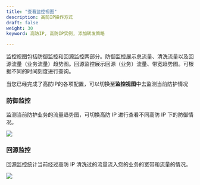```yaml
---
title: "查看监控视图"
description: 高防IP操作方式
draft: false
weight: 30
keyword: 高防IP, 高防IP实例, 添加转发策略

---
```


监控视图包括防御监控和回源监控两部分。防御监控展示总流量、清洗流量以及回源流量（业务流量）趋势图。回源监控展示回源（业务）流量、带宽趋势图。<!--服务监控主要展示后端服务器响应情况以及并发连接数等信息。-->可根据不同的时间刻度进行查询。

当您已经完成了高防IP的各项配置，可以切换至**监控视图**中去监测当前防护情况

### 防御监控

监测当前防护业务的流量趋势图，可切换高防 IP 进行查看不同高防 IP 下的防御情况。

![](../../_images/08.png)

### 回源监控

回源监控统计当前经过高防 IP 清洗过的流量流入您的业务的宽带和流量的情况。

![](../../_images/09.png)